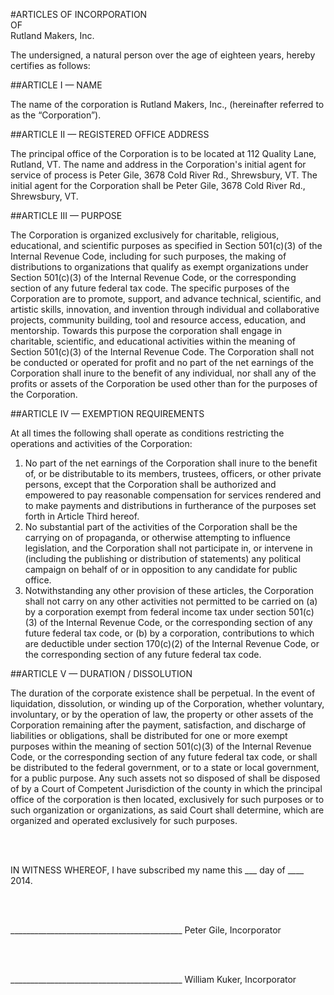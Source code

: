 #ARTICLES OF INCORPORATION<br>OF<br>Rutland Makers, Inc. 

The undersigned, a natural person over the age of eighteen years, hereby certifies as follows:

##ARTICLE I — NAME

The name of the corporation is Rutland Makers, Inc., (hereinafter referred to as the “Corporation”).

##ARTICLE II — REGISTERED OFFICE ADDRESS

The principal office of the Corporation is to be located at 112 Quality Lane, Rutland, VT.  The name and address in the Corporation's initial agent for service of process is Peter Gile, 3678 Cold River Rd., Shrewsbury, VT.
The initial agent for the Corporation shall be Peter Gile, 3678 Cold River Rd., Shrewsbury, VT.

##ARTICLE III — PURPOSE

The Corporation is organized exclusively for charitable, religious, educational, and scientific purposes as specified in Section 501(c)(3) of the Internal Revenue Code, including for such purposes, the making of distributions to organizations that qualify as exempt organizations under Section 501(c)(3) of the Internal Revenue Code, or the corresponding section of any future federal tax code.   The specific purposes of the Corporation are to promote, support, and advance technical, scientific, and artistic skills, innovation, and invention through individual and collaborative projects, community building, tool and resource access, education, and mentorship. Towards this purpose the corporation shall engage in charitable, scientific, and educational activities within the meaning of Section 501(c)(3) of the Internal Revenue Code.
 The Corporation shall not be conducted or operated for profit and no part of the net earnings of the Corporation shall inure to the benefit of any individual, nor shall any of the profits or assets of the Corporation be used other than for the purposes of the Corporation.

##ARTICLE IV — EXEMPTION REQUIREMENTS

At all times the following shall operate as conditions restricting the operations and activities of the Corporation:

1.  No part of the net earnings of the Corporation shall inure to the benefit of, or be distributable to its members, trustees, officers, or other private persons, except that the Corporation shall be authorized and empowered to pay reasonable compensation for services rendered and to make payments and distributions in furtherance of the purposes set forth in Article Third hereof.
2.  No substantial part of the activities of the Corporation shall be the carrying on of propaganda, or otherwise attempting to influence legislation, and the Corporation shall not participate in, or intervene in (including the publishing or distribution of statements) any political campaign on behalf of or in opposition to any candidate for public office.
3.  Notwithstanding any other provision of these articles, the Corporation shall not carry on any other activities not permitted to be carried on (a) by a corporation exempt from federal income tax under section 501(c)(3) of the Internal Revenue Code, or the corresponding section of any future federal tax code, or (b) by a corporation, contributions to which are deductible under section 170(c)(2) of the Internal Revenue Code, or the corresponding section of any future federal tax code.

##ARTICLE V — DURATION / DISSOLUTION

The duration of the corporate existence shall be perpetual.  In the event of liquidation, dissolution, or winding up of the Corporation, whether voluntary, involuntary, or by the operation of law, the property or other assets of the Corporation remaining after the payment, satisfaction, and discharge of liabilities or obligations, shall be distributed for one or more exempt purposes within the meaning of section 501(c)(3) of the Internal Revenue Code, or the corresponding section of any future federal tax code, or shall be distributed to the federal government, or to a state or local government, for a public purpose. Any such assets not so disposed of shall be disposed of by a Court of Competent Jurisdiction of the county in which the principal office of the corporation is then located, exclusively for such purposes or to such organization or organizations, as said Court shall determine, which are organized and operated exclusively for such purposes.


<br><br>

IN WITNESS WHEREOF, I have subscribed my name this ___ day of ____ 2014.

<br><br>


___________________________________________     Peter Gile, Incorporator

<br><br>


___________________________________________     William Kuker, Incorporator
